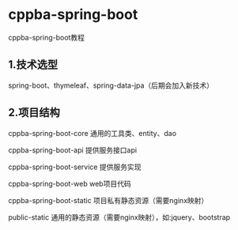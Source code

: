 # cppba-spring-boot
cppba-spring-boot教程

## 1.技术选型
spring-boot、thymeleaf、spring-data-jpa（后期会加入新技术）

## 2.项目结构
cppba-spring-boot-core 通用的工具类、entity、dao

cppba-spring-boot-api  提供服务接口api

cppba-spring-boot-service  提供服务实现

cppba-spring-boot-web  web项目代码

cppba-spring-boot-static  项目私有静态资源（需要nginx映射）

public-static  通用的静态资源（需要nginx映射），如:jquery、bootstrap
